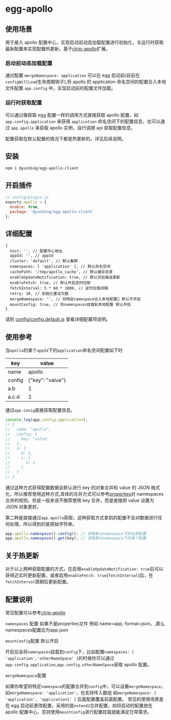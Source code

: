 # egg-apollo

## 使用场景

用于接入 apollo 配置中心，实现启动前动态加载配置进行初始化，与运行时获取最新配置来实现配置热更新，基于[ctrip-apollo](https://github.com/kaelzhang/ctrip-apollo)扩展。

### 启动前动态加载配置

通过配置 `mergeNamespace: application` 可以在 egg 启动前(目前在`configWillLoad`生命周期钩子),将 apollo 的 application 命名空间的配置合入本地文件配置 `app.config` 中，实现启动前的配置文件加载。

### 运行时获取配置

可以通过像获取 egg 配置一样的调用方式直接获取 apollo 配置，如 `app.config.application` 来获得 `application` 命名空间下的配置信息，也可以通过 `app.apollo` 来获取 apollo 实例，自行调用 api 获取配置信息。

配置获取在默认配置的情况下都是热更新的。详见后续说明。

## 安装

```
npm i @yunding/egg-apollo-client
```

## 开启插件

```js
// config/plugin.js
exports.apollo = {
  enable: true,
  package: '@yunding/egg-apollo-client'
};
```

## 详细配置

```
{
  host: '', // 配置中心地址
  appId: '', // appId
  cluster: 'default', // 默认集群
  namespaces: [ 'application' ], // 默认命名空间
  cachePath: '/tmp/apollo_cache', // 默认缓存目录
  enableUpdateNotification: true, // 默认开启推送更新
  enableFetch: true, // 默认开启定时拉取
  fetchInterval: 5 * 60 * 1000, // 定时拉取间隔
  retry: 10, // 初始化重试次数
  mergeNamespace: '', // 将特定namespace合入本地配置 默认不开启
  mountConfig: true, // 将namespaces挂载到本地配置 默认开启
}
```

请到 [config/config.default.js](config/config.default.js) 查看详细配置项说明。

## 使用参考

当`apollo`的某个`appId`下的`application`命名空间配置如下时

| key    | value            |
| ------ | ---------------- |
| name   | apollo           |
| config | {"key": "value"} |
| a.b    | 1                |
| a.c.d  | 2                |

通过`app.conig`直接获取配置信息。

```js
console.log(app.config.application);
// {
//   name: "apollo",
//   config: {
//     key: "value"
//   },
//   a: {
//     b: 1,
//     c: {
//       d: 2
//     }
//   }
// }
```

通过这种方式获得配置数据会默认进行 key 的对象合并和 value 的 JSON 格式化，所以推荐使用这种方式,具体的合并方式可以参考[properties](https://github.com/gagle/node-properties#namespaces)对 namespaces 合并的规则，但是一般来说不推荐使用 key 合并，而是直接把 value 设置为 JSON 对象更好。

第二种是直接通过`app.apollo`获取，这种获取方式拿到的配置不会对数据进行任何处理，所以得到的是原始字符串。

```js
app.apollo.namespace().config(); // 获取默认namespace下的全部配置
app.apollo.namespace().get(key); // 获取默认namespace下的某个配置
```

## 关于热更新

对于以上两种获取配置的方式，在启用`enableUpdateNotification: true`后可以获得近实时更新配置，或者启用`enableFetch: true`(`fetchInterval`)后，在`fetchInterval`周期后更新配置。

## 配置说明

常见配置可以参考[ctrip-apollo](https://github.com/kaelzhang/ctrip-apollo)

`namespaces` 配置
如果不是properties文件 例如 name=app, format=json，,那么namespaces配置应为app.json
    

`mountConfig`配置 默认开启

开启后会将`namespaces`挂载到`config`下，比如配置`namespaces: [ 'application','otherNameSpace' ]`的时候你可以通过`app.config.application`,`app.config.otherNameSpace`获取 apollo 配置。

`mergeNamespace`配置

如果你希望将特定`namespace`的配置合并到`config`中，可以设置`mergeNamespace`，如`mergeNamespace: 'application'`，也支持传入数组 如`mergeNamespace: [ 'application', 'application1' ]` 后面配置覆盖前面配置。 常见的使用场景是在 egg 启动前更改配置，采用的是`extend2`合并配置，如将启动的配置放在 apollo 配置中心，否则使用`mountConfig`进行配置挂载就能满足日常需求。